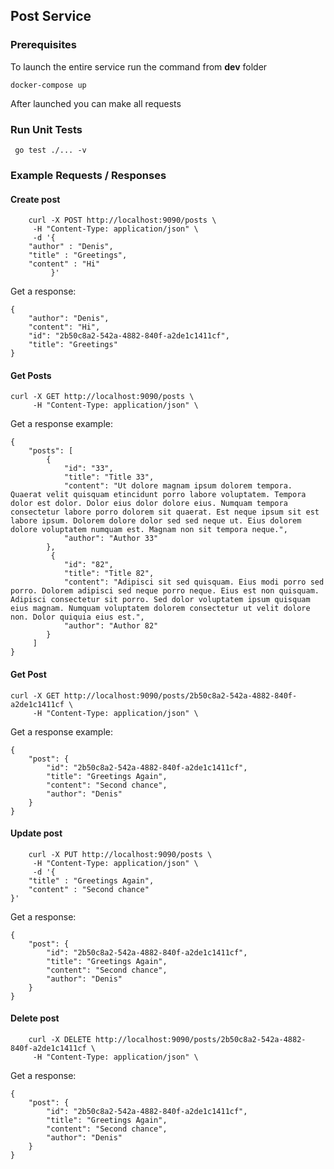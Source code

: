 ## Post Service

### Prerequisites

To launch the entire service run the command from **dev** folder

```
docker-compose up
```

After launched you can make all requests

### Run Unit Tests

```
 go test ./... -v
```

### Example Requests / Responses

#### Create post

```
    curl -X POST http://localhost:9090/posts \
     -H "Content-Type: application/json" \
     -d '{
    "author" : "Denis",
    "title" : "Greetings",
    "content" : "Hi"
         }'
```

Get a response:

```
{
    "author": "Denis",
    "content": "Hi",
    "id": "2b50c8a2-542a-4882-840f-a2de1c1411cf",
    "title": "Greetings"
}
```

#### Get Posts

```
curl -X GET http://localhost:9090/posts \
     -H "Content-Type: application/json" \
```

Get a response example:

```
{
    "posts": [
        {
            "id": "33",
            "title": "Title 33",
            "content": "Ut dolore magnam ipsum dolorem tempora. Quaerat velit quisquam etincidunt porro labore voluptatem. Tempora dolor est dolor. Dolor eius dolor dolore eius. Numquam tempora consectetur labore porro dolorem sit quaerat. Est neque ipsum sit est labore ipsum. Dolorem dolore dolor sed sed neque ut. Eius dolorem dolore voluptatem numquam est. Magnam non sit tempora neque.",
            "author": "Author 33"
        },
         {
            "id": "82",
            "title": "Title 82",
            "content": "Adipisci sit sed quisquam. Eius modi porro sed porro. Dolorem adipisci sed neque porro neque. Eius est non quisquam. Adipisci consectetur sit porro. Sed dolor voluptatem ipsum quisquam eius magnam. Numquam voluptatem dolorem consectetur ut velit dolore non. Dolor quiquia eius est.",
            "author": "Author 82"
        }
     ]
}  

```

#### Get Post

```
curl -X GET http://localhost:9090/posts/2b50c8a2-542a-4882-840f-a2de1c1411cf \
     -H "Content-Type: application/json" \
```

Get a response example:

```
{
    "post": {
        "id": "2b50c8a2-542a-4882-840f-a2de1c1411cf",
        "title": "Greetings Again",
        "content": "Second chance",
        "author": "Denis"
    }
} 
```

#### Update post

```
    curl -X PUT http://localhost:9090/posts \
     -H "Content-Type: application/json" \
     -d '{
    "title" : "Greetings Again",
    "content" : "Second chance"
}'
```

Get a response:

```
{
    "post": {
        "id": "2b50c8a2-542a-4882-840f-a2de1c1411cf",
        "title": "Greetings Again",
        "content": "Second chance",
        "author": "Denis"
    }
}
```

#### Delete post

```
    curl -X DELETE http://localhost:9090/posts/2b50c8a2-542a-4882-840f-a2de1c1411cf \
     -H "Content-Type: application/json" \
```

Get a response:

```
{
    "post": {
        "id": "2b50c8a2-542a-4882-840f-a2de1c1411cf",
        "title": "Greetings Again",
        "content": "Second chance",
        "author": "Denis"
    }
}
```
